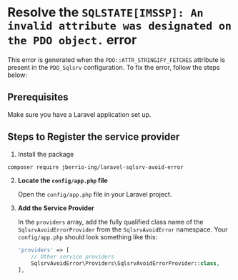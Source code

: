 # Resolve the `SQLSTATE[IMSSP]: An invalid attribute was designated on the PDO object.` error

This error is generated when the `PDO::ATTR_STRINGIFY_FETCHES` attribute is present in the `PDO_Sqlsrv` configuration. To fix the error, follow the steps below:

## Prerequisites

Make sure you have a Laravel application set up.

## Steps to Register the service provider
1. Install the package

```sh
composer require jberrio-ing/laravel-sqlsrv-avoid-error
```
2. **Locate the `config/app.php` file**

   Open the `config/app.php` file in your Laravel project.

3. **Add the Service Provider**

   In the `providers` array, add the fully qualified class name of the `SqlsrvAvoidErrorProvider` from the `SqlsrvAvoidError` namespace. Your `config/app.php` should look something like this:

   ```php
   'providers' => [
       // Other service providers
       SqlsrvAvoidError\Providers\SqlsrvAvoidErrorProvider::class,
   ],
